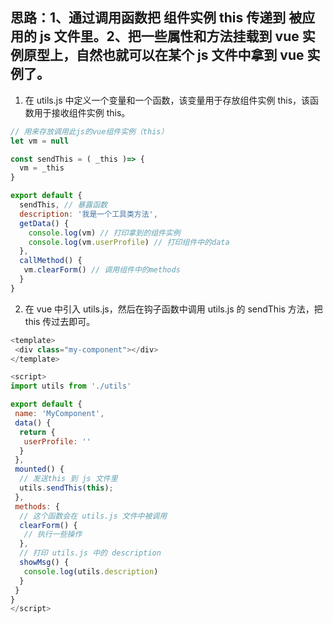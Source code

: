 ## 思路：1、通过调用函数把 组件实例 this 传递到 被应用的 js 文件里。2、把一些属性和方法挂载到 vue 实例原型上，自然也就可以在某个 js 文件中拿到 vue 实例了。

1. 在 utils.js 中定义一个变量和一个函数，该变量用于存放组件实例 this，该函数用于接收组件实例 this。
```js
// 用来存放调用此js的vue组件实例（this）
let vm = null

const sendThis = ( _this )=> {
  vm = _this
}

export default {
  sendThis, // 暴露函数
  description: '我是一个工具类方法',
  getData() {
    console.log(vm) // 打印拿到的组件实例
    console.log(vm.userProfile) // 打印组件中的data
  },
  callMethod() {
   vm.clearForm() // 调用组件中的methods
  }
}
```
2. 在 vue 中引入 utils.js，然后在钩子函数中调用 utils.js 的 sendThis 方法，把 this 传过去即可。
```js
<template>
 <div class="my-component"></div>
</template>

<script>
import utils from './utils'

export default {
 name: 'MyComponent',
 data() {
  return {
   userProfile: ''
  }
 },
 mounted() {
  // 发送this 到 js 文件里
  utils.sendThis(this);
 },
 methods: {
  // 这个函数会在 utils.js 文件中被调用
  clearForm() {
   // 执行一些操作
  },
  // 打印 utils.js 中的 description
  showMsg() {
   console.log(utils.description)
  }
 }
}
</script>
```